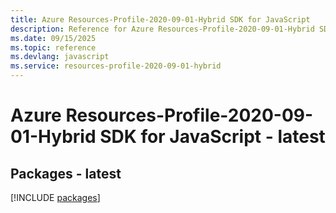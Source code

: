 ```yaml
---
title: Azure Resources-Profile-2020-09-01-Hybrid SDK for JavaScript
description: Reference for Azure Resources-Profile-2020-09-01-Hybrid SDK for JavaScript
ms.date: 09/15/2025
ms.topic: reference
ms.devlang: javascript
ms.service: resources-profile-2020-09-01-hybrid
---
```

# Azure Resources-Profile-2020-09-01-Hybrid SDK for JavaScript - latest
## Packages - latest
[!INCLUDE [packages](resources-profile-2020-09-01-hybrid-index.md)]